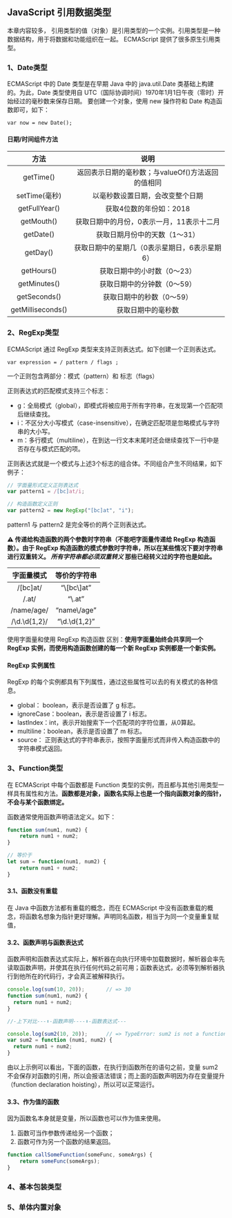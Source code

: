 ## JavaScript 引用数据类型

本章内容较多，
引用类型的值（对象）是引用类型的一个实例。引用类型是一种数据结构，用于将数据和功能组织在一起。
ECMAScript 提供了很多原生引用类型。

### 1、Date类型

ECMAScript 中的 Date 类型是在早期 Java 中的 java.util.Date 类基础上构建的。为此，Date 类型使用自 UTC（国际协调时间）1970年1月1日午夜（零时）开始经过的毫秒数来保存日期。
    要创建一个对象，使用 new 操作符和 Date 构造函数即可，如下：
    
`var now = new Date();`

#### 日期/时间组件方法
    
| 方法 | 说明 |
| :-: | :-: |
| getTime() | 返回表示日期的毫秒数；与valueOf()方法返回的值相同 |
| setTime(毫秒) | 以毫秒数设置日期，会改变整个日期 |
| getFullYear() | 获取4位数的年份如：2018 |
| getMouth() | 获取日期中的月份，0表示一月，11表示十二月 |
| getDate() | 获取日期月份中的天数（1～31） |
| getDay() | 获取日期中的星期几（0表示星期日，6表示星期6） |
| getHours() | 获取日期中的小时数（0～23） |
| getMinutes() | 获取日期中的分钟数（0～59） |
| getSeconds() | 获取日期中的秒数（0～59） |
| getMilliseconds() | 获取日期中的毫秒数 |



### 2、RegExp类型

ECMAScript 通过 RegExp 类型来支持正则表达式。如下创建一个正则表达式。

`var expression = / pattern / flags ; `

一个正则包含两部分：模式（pattern）和 标志（flags）

正则表达式的匹配模式支持三个标志：

- g：全局模式（global），即模式将被应用于所有字符串，在发现第一个匹配项后继续查找。
- i：不区分大小写模式（case-insensitive），在确定匹配项是忽略模式与字符串的大小写。
- m：多行模式（multiline），在到达一行文本末尾时还会继续查找下一行中是否存在与模式匹配的项。

正则表达式就是一个模式与上述3个标志的组合体。不同组合产生不同结果，如下例子：

```javascript
// 字面量形式定义正则表达式
var pattern1 = /[bc]at/i;

// 构造函数定义正则
var pattern2 = new RegExp("[bc]at", "i");
```

pattern1 与 pattern2 是完全等价的两个正则表达式。

**⚠️ 传递给构造函数的两个参数时字符串（不能吧字面量传递给 RegExp 构造函数）。由于 RegExp 构造函数的模式参数时字符串，所以在某些情况下要对字符串进行双重转义。 _所有字符串都必须双重转义_ 那些已经转义过的字符也是如此。**


| 字面量模式 | 等价的字符串 |
| :-: | :-: |
| /\[bc\]at/ | “\\[bc\\]at” |
| /\.at/ | “\\.at” |
| /name\/age/ | “name\\/age” |
| /\d.\d{1,2}/ | “\\d.\\d{1,2}” |

使用字面量和使用 RegExp 构造函数 区别：**使用字面量始终会共享同一个 RegExp 实例，而使用构造函数创建的每一个新 RegExp 实例都是一个新实例。**

#### RegExp 实例属性

RegExp 的每个实例都具有下列属性，通过这些属性可以去的有关模式的各种信息。

- global： boolean，表示是否设置了 g 标志。
- ignoreCase：boolean，表示是否设置了 i 标志。
- lastIndex：int，表示开始搜索下一个匹配项的字符位置，从0算起。
- multiline：boolean，表示是否设置了 m 标志。
- source： 正则表达式的字符串表示，按照字面量形式而非传入构造函数中的字符串模式返回。

### 3、Function类型

在 ECMAScript 中每个函数都是 Function 类型的实例，而且都与其他引用类型一样具有属性和方法。**函数都是对象，函数名实际上也是一个指向函数对象的指针，不会与某个函数绑定。**

函数通常使用函数声明语法定义。如下：


```javascript
function sum(num1, num2) {
    return num1 + num2;
}

// 等价于
let sum = function(num1, num2) {
    return num1 + num2;
}
```

#### 3.1、函数没有重载

在 Java 中函数方法都有重载的概念，而在 ECMAScript 中没有函数重载的概念，将函数名想象为指针更好理解。声明同名函数，相当于为同一个变量重复赋值，


#### 3.2、函数声明与函数表达式

函数声明和函数表达式实际上，解析器在向执行环境中加载数据时，解析器会率先读取函数声明，并使其在执行任何代码之前可用；函数表达式，必须等到解析器执行到他所在的代码行，才会真正被解释执行。


```javascript
console.log(sum(10, 20));       // => 30
function sum(num1, num2) {
  return num1 + num2;
}

//-上下对比---⬆-函数声明----⬇-函数表达式---

console.log(sum2(10, 20));      // => TypeError: sum2 is not a function
var sum2 = function (num1, num2) {
  return num1 + num2;
}
```

由以上示例可以看出，下面的函数，在执行到函数所在的语句之前，变量 sum2 不会保存对函数的引用，所以会报语法错误；而上面的函数声明因为存在变量提升（function declaration hoisting），所以可以正常运行。

#### 3.3、作为值的函数

因为函数名本身就是变量，所以函数也可以作为值来使用。

1. 函数可当作参数传递给另一个函数；
2. 函数可作为另一个函数的结果返回。

```javascript
function callSomeFunction(someFunc, someArgs) {
    return someFunc(someArgs);
}
```


### 4、基本包装类型


















### 5、单体内置对象


















